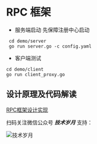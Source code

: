 # RPC 框架

- 服务端启动
先保障注册中心启动

```
 cd demo/server
 go run server.go -c config.yaml

```

- 客户端测试

```
cd demo/client
go run client_proxy.go
```

## 设计原理及代码解读
[RPC框架设计实现](https://mp.weixin.qq.com/s?__biz=MzIyMzMxNjYwNw==&mid=2247484325&idx=1&sn=5f49b32b1143d97cc1183adbb742607c&chksm=e8215cb5df56d5a3c35b17ee2d5b600492308b95059122d65c129ca5814b80d088344348d1ca&token=1063132055&lang=zh_CN#rd)

扫码关注微信公众号 ***技术岁月*** 支持：

![技术岁月](https://i.loli.net/2021/01/21/orQm9BUkEqKAR6x.jpg)
